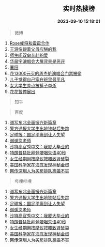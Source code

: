 <div align="center"><h2>实时热搜榜</h2><h4>2023-09-10 15:18:01</h4></div>

> 微博  

1. [Rose或将和霉霉合作](https://s.weibo.com/weibo?q=%23Rose%E6%88%96%E5%B0%86%E5%92%8C%E9%9C%89%E9%9C%89%E5%90%88%E4%BD%9C%23&t=31&band_rank=1&Refer=top)<br />
2. [王源像跟着父母应酬的我](https://s.weibo.com/weibo?q=%E7%8E%8B%E6%BA%90%E5%83%8F%E8%B7%9F%E7%9D%80%E7%88%B6%E6%AF%8D%E5%BA%94%E9%85%AC%E7%9A%84%E6%88%91&t=31&band_rank=2&Refer=top)<br />
3. [师生间双向奔赴的爱](https://s.weibo.com/weibo?q=%23%E5%B8%88%E7%94%9F%E9%97%B4%E5%8F%8C%E5%90%91%E5%A5%94%E8%B5%B4%E7%9A%84%E7%88%B1%23&t=31&band_rank=3&Refer=top)<br />
4. [华晨宇演唱会大屏背景是恶评](https://s.weibo.com/weibo?q=%23%E5%8D%8E%E6%99%A8%E5%AE%87%E6%BC%94%E5%94%B1%E4%BC%9A%E5%A4%A7%E5%B1%8F%E8%83%8C%E6%99%AF%E6%98%AF%E6%81%B6%E8%AF%84%23&t=31&band_rank=4&Refer=top)<br />
5. [襄阳](https://s.weibo.com/weibo?q=%E8%A5%84%E9%98%B3&t=31&band_rank=5&Refer=top)<br />
6. [花13000元买的周杰伦演唱会门票被偷](https://s.weibo.com/weibo?q=%23%E8%8A%B113000%E5%85%83%E4%B9%B0%E7%9A%84%E5%91%A8%E6%9D%B0%E4%BC%A6%E6%BC%94%E5%94%B1%E4%BC%9A%E9%97%A8%E7%A5%A8%E8%A2%AB%E5%81%B7%23&t=31&band_rank=6&Refer=top)<br />
7. [儿子觉得自己家在班里最平凡](https://s.weibo.com/weibo?q=%23%E5%84%BF%E5%AD%90%E8%A7%89%E5%BE%97%E8%87%AA%E5%B7%B1%E5%AE%B6%E5%9C%A8%E7%8F%AD%E9%87%8C%E6%9C%80%E5%B9%B3%E5%87%A1%23&t=31&band_rank=7&Refer=top)<br />
8. [女大学生差点被裤子单杀](https://s.weibo.com/weibo?q=%23%E5%A5%B3%E5%A4%A7%E5%AD%A6%E7%94%9F%E5%B7%AE%E7%82%B9%E8%A2%AB%E8%A3%A4%E5%AD%90%E5%8D%95%E6%9D%80%23&t=31&band_rank=8&Refer=top)<br />
9. [花花暂停展出](https://s.weibo.com/weibo?q=%23%E8%8A%B1%E8%8A%B1%E6%9A%82%E5%81%9C%E5%B1%95%E5%87%BA%23&t=31&band_rank=9&Refer=top)<br />

> 知乎  


> 百度  

1. [谱写东北全面振兴新篇章](https://www.baidu.com/s?wd=%E8%B0%B1%E5%86%99%E4%B8%9C%E5%8C%97%E5%85%A8%E9%9D%A2%E6%8C%AF%E5%85%B4%E6%96%B0%E7%AF%87%E7%AB%A0&sa=fyb_news&rsv_dl=fyb_news)<br />
2. [警方通报大学生出地铁站后失踪](https://www.baidu.com/s?wd=%E8%AD%A6%E6%96%B9%E9%80%9A%E6%8A%A5%E5%A4%A7%E5%AD%A6%E7%94%9F%E5%87%BA%E5%9C%B0%E9%93%81%E7%AB%99%E5%90%8E%E5%A4%B1%E8%B8%AA&sa=fyb_news&rsv_dl=fyb_news)<br />
3. [足球报：国足平庸到让人失望](https://www.baidu.com/s?wd=%E8%B6%B3%E7%90%83%E6%8A%A5%EF%BC%9A%E5%9B%BD%E8%B6%B3%E5%B9%B3%E5%BA%B8%E5%88%B0%E8%AE%A9%E4%BA%BA%E5%A4%B1%E6%9C%9B&sa=fyb_news&rsv_dl=fyb_news)<br />
4. [谢谢您老师](https://www.baidu.com/s?wd=%E8%B0%A2%E8%B0%A2%E6%82%A8%E8%80%81%E5%B8%88&sa=fyb_news&rsv_dl=fyb_news)<br />
5. [沙特高官秀中文：我厦大毕业的](https://www.baidu.com/s?wd=%E6%B2%99%E7%89%B9%E9%AB%98%E5%AE%98%E7%A7%80%E4%B8%AD%E6%96%87%EF%BC%9A%E6%88%91%E5%8E%A6%E5%A4%A7%E6%AF%95%E4%B8%9A%E7%9A%84&sa=fyb_news&rsv_dl=fyb_news)<br />
6. [特朗普猛批拜登哽咽失语40秒](https://www.baidu.com/s?wd=%E7%89%B9%E6%9C%97%E6%99%AE%E7%8C%9B%E6%89%B9%E6%8B%9C%E7%99%BB%E5%93%BD%E5%92%BD%E5%A4%B1%E8%AF%AD40%E7%A7%92&sa=fyb_news&rsv_dl=fyb_news)<br />
7. [女生经期用按摩仪按腰致肾破裂](https://www.baidu.com/s?wd=%E5%A5%B3%E7%94%9F%E7%BB%8F%E6%9C%9F%E7%94%A8%E6%8C%89%E6%91%A9%E4%BB%AA%E6%8C%89%E8%85%B0%E8%87%B4%E8%82%BE%E7%A0%B4%E8%A3%82&sa=fyb_news&rsv_dl=fyb_news)<br />
8. [美国科学家在海底发现神秘金蛋](https://www.baidu.com/s?wd=%E7%BE%8E%E5%9B%BD%E7%A7%91%E5%AD%A6%E5%AE%B6%E5%9C%A8%E6%B5%B7%E5%BA%95%E5%8F%91%E7%8E%B0%E7%A5%9E%E7%A7%98%E9%87%91%E8%9B%8B&sa=fyb_news&rsv_dl=fyb_news)<br />
9. [网传深圳人为买房排队离婚不实](https://www.baidu.com/s?wd=%E7%BD%91%E4%BC%A0%E6%B7%B1%E5%9C%B3%E4%BA%BA%E4%B8%BA%E4%B9%B0%E6%88%BF%E6%8E%92%E9%98%9F%E7%A6%BB%E5%A9%9A%E4%B8%8D%E5%AE%9E&sa=fyb_news&rsv_dl=fyb_news)<br />

> 哔哩哔哩  

1. [谱写东北全面振兴新篇章](https://www.baidu.com/s?wd=%E8%B0%B1%E5%86%99%E4%B8%9C%E5%8C%97%E5%85%A8%E9%9D%A2%E6%8C%AF%E5%85%B4%E6%96%B0%E7%AF%87%E7%AB%A0&sa=fyb_news&rsv_dl=fyb_news)<br />
2. [警方通报大学生出地铁站后失踪](https://www.baidu.com/s?wd=%E8%AD%A6%E6%96%B9%E9%80%9A%E6%8A%A5%E5%A4%A7%E5%AD%A6%E7%94%9F%E5%87%BA%E5%9C%B0%E9%93%81%E7%AB%99%E5%90%8E%E5%A4%B1%E8%B8%AA&sa=fyb_news&rsv_dl=fyb_news)<br />
3. [足球报：国足平庸到让人失望](https://www.baidu.com/s?wd=%E8%B6%B3%E7%90%83%E6%8A%A5%EF%BC%9A%E5%9B%BD%E8%B6%B3%E5%B9%B3%E5%BA%B8%E5%88%B0%E8%AE%A9%E4%BA%BA%E5%A4%B1%E6%9C%9B&sa=fyb_news&rsv_dl=fyb_news)<br />
4. [谢谢您老师](https://www.baidu.com/s?wd=%E8%B0%A2%E8%B0%A2%E6%82%A8%E8%80%81%E5%B8%88&sa=fyb_news&rsv_dl=fyb_news)<br />
5. [沙特高官秀中文：我厦大毕业的](https://www.baidu.com/s?wd=%E6%B2%99%E7%89%B9%E9%AB%98%E5%AE%98%E7%A7%80%E4%B8%AD%E6%96%87%EF%BC%9A%E6%88%91%E5%8E%A6%E5%A4%A7%E6%AF%95%E4%B8%9A%E7%9A%84&sa=fyb_news&rsv_dl=fyb_news)<br />
6. [特朗普猛批拜登哽咽失语40秒](https://www.baidu.com/s?wd=%E7%89%B9%E6%9C%97%E6%99%AE%E7%8C%9B%E6%89%B9%E6%8B%9C%E7%99%BB%E5%93%BD%E5%92%BD%E5%A4%B1%E8%AF%AD40%E7%A7%92&sa=fyb_news&rsv_dl=fyb_news)<br />
7. [女生经期用按摩仪按腰致肾破裂](https://www.baidu.com/s?wd=%E5%A5%B3%E7%94%9F%E7%BB%8F%E6%9C%9F%E7%94%A8%E6%8C%89%E6%91%A9%E4%BB%AA%E6%8C%89%E8%85%B0%E8%87%B4%E8%82%BE%E7%A0%B4%E8%A3%82&sa=fyb_news&rsv_dl=fyb_news)<br />
8. [美国科学家在海底发现神秘金蛋](https://www.baidu.com/s?wd=%E7%BE%8E%E5%9B%BD%E7%A7%91%E5%AD%A6%E5%AE%B6%E5%9C%A8%E6%B5%B7%E5%BA%95%E5%8F%91%E7%8E%B0%E7%A5%9E%E7%A7%98%E9%87%91%E8%9B%8B&sa=fyb_news&rsv_dl=fyb_news)<br />
9. [网传深圳人为买房排队离婚不实](https://www.baidu.com/s?wd=%E7%BD%91%E4%BC%A0%E6%B7%B1%E5%9C%B3%E4%BA%BA%E4%B8%BA%E4%B9%B0%E6%88%BF%E6%8E%92%E9%98%9F%E7%A6%BB%E5%A9%9A%E4%B8%8D%E5%AE%9E&sa=fyb_news&rsv_dl=fyb_news)<br />
